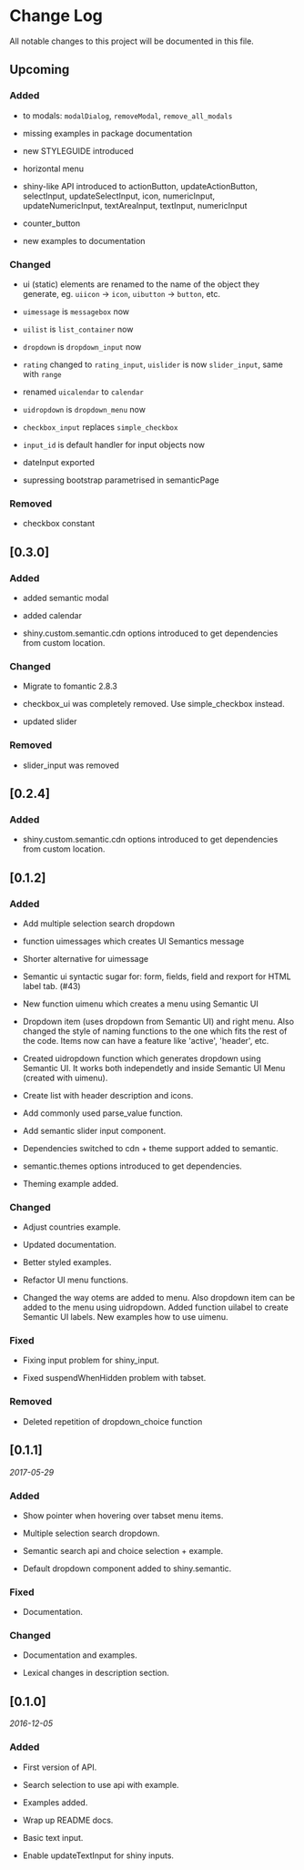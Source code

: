 # Change Log
All notable changes to this project will be documented in this file.

## Upcoming

### Added

- to modals: `modalDialog`, `removeModal`, `remove_all_modals`

- missing examples in package documentation

- new STYLEGUIDE introduced 

- horizontal menu

- shiny-like API introduced to actionButton, updateActionButton, selectInput, updateSelectInput, icon, numericInput, updateNumericInput, textAreaInput, textInput, numericInput

- counter_button

- new examples to documentation

### Changed

- ui (static) elements are renamed to the name of the object they generate, eg. `uiicon` -> `icon`, `uibutton` -> `button`, etc.

- `uimessage` is `messagebox` now

- `uilist` is `list_container` now

- `dropdown` is `dropdown_input` now

- `rating` changed to `rating_input`, `uislider` is now `slider_input`, same with `range`

- renamed `uicalendar` to `calendar`

- `uidropdown` is `dropdown_menu` now

- `checkbox_input` replaces `simple_checkbox`

- `input_id` is default handler for input objects now

- dateInput exported

- supressing bootstrap parametrised in semanticPage

### Removed

- checkbox constant

## [0.3.0]

### Added

- added semantic modal

- added calendar

- shiny.custom.semantic.cdn options introduced to get dependencies from custom location.

### Changed

- Migrate to fomantic 2.8.3

- checkbox_ui was completely removed. Use simple_checkbox instead.

- updated slider

### Removed

- slider_input was removed

## [0.2.4]

### Added

-  shiny.custom.semantic.cdn options introduced to get dependencies from custom location.

## [0.1.2]
### Added

- Add multiple selection search dropdown

- function uimessages which creates UI Semantics message

- Shorter alternative for uimessage

- Semantic ui syntactic sugar for: form, fields, field and rexport for HTML label tab. (#43)

- New function uimenu which creates a menu using Semantic UI

- Dropdown item (uses dropdown from Semantic UI) and right menu. Also changed the style of naming functions to the one which fits the rest of the code. Items now can have a feature like 'active', 'header', etc.

- Created uidropdown function which generates dropdown using Semantic UI. It works both independetly and inside Semantic UI Menu (created with uimenu).

- Create list with header description and icons.

- Add commonly used parse_value function.

- Add semantic slider input component.

- Dependencies switched to cdn + theme support added to semantic.

- semantic.themes options introduced to get dependencies.

- Theming example added.

### Changed

- Adjust countries example.

- Updated documentation.

- Better styled examples.

- Refactor UI menu functions.

- Changed the way otems are added to menu. Also dropdown item can be added to the menu using uidropdown. Added function uilabel to create Semantic UI labels. New examples how to  use uimenu.

### Fixed

- Fixing input problem for shiny_input.

- Fixed suspendWhenHidden problem with tabset.

### Removed

- Deleted repetition of dropdown_choice function

## [0.1.1]

*2017-05-29*

### Added

- Show pointer when hovering over tabset menu items.

- Multiple selection search dropdown.

- Semantic search api and choice selection + example.

- Default dropdown component added to shiny.semantic.

### Fixed

- Documentation.

### Changed

- Documentation and examples.

- Lexical changes in description section.


## [0.1.0]

*2016-12-05*

### Added

- First version of API.

- Search selection to use api with example.

- Examples added.

- Wrap up README docs.

- Basic text input.

- Enable updateTextInput for shiny inputs.
